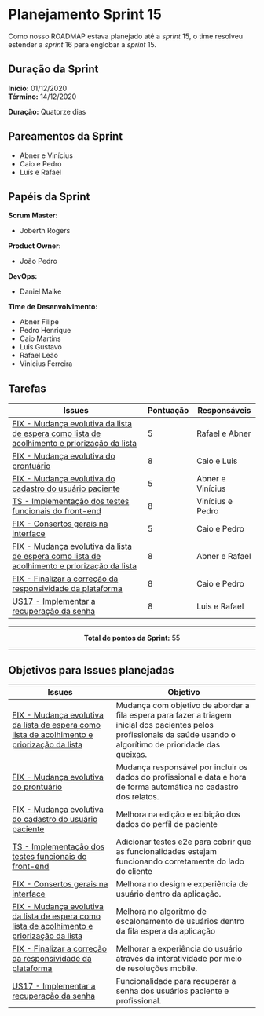 # Planejamento Sprint 15

<p style="text-align: justify:">
   Como nosso ROADMAP estava planejado até a <i>sprint</i> 15, o time resolveu estender a <i>sprint</i> 16 para englobar a <i>sprint</i> 15.
</p>

## Duração da Sprint

**Início:** 01/12/2020</br>
**Término:** 14/12/2020

**Duração:** Quatorze dias

## Pareamentos da Sprint

- Abner e Vinícius
- Caio e Pedro
- Luís e Rafael

## Papéis da Sprint

**Scrum Master:** 

- Joberth Rogers

**Product Owner:**

- João Pedro

**DevOps:**

- Daniel Maike

**Time de Desenvolvimento:**

- Abner Filipe
- Pedro Henrique
- Caio Martins
- Luis Gustavo
- Rafael Leão
- Vinicius Ferreira


## Tarefas

| Issues | Pontuação | Responsáveis |
| ------ | ------ | --------|
| <a href="https://github.com/fga-eps-mds/2020.1-eSaudeUnB-Wiki/issues/109">FIX - Mudança evolutiva da lista de espera como lista de acolhimento e priorização da lista </a> | 5 | Rafael e Abner |
| <a href="https://github.com/fga-eps-mds/2020.1-eSaudeUnB-Wiki/issues/117">FIX - Mudança evolutiva do prontuário</a> | 8 | Caio e Luis |
| <a href="https://github.com/fga-eps-mds/2020.1-eSaudeUnB-Wiki/issues/123">FIX - Mudança evolutiva do cadastro do usuário paciente</a> | 5 | Abner e Vinícius |
| <a href="https://github.com/fga-eps-mds/2020.1-eSaudeUnB-Wiki/issues/124">TS - Implementação dos testes funcionais do front-end</a> | 8 | Vinícius e Pedro |
| <a href="https://github.com/fga-eps-mds/2020.1-eSaudeUnB-Wiki/issues/125">FIX - Consertos gerais na interface </a> | 5 | Caio e Pedro |
| <a href="https://github.com/fga-eps-mds/2020.1-eSaudeUnB-Wiki/issues/125">FIX - Mudança evolutiva da lista de espera como lista de acolhimento e priorização da lista</a> | 8 | Abner e Rafael |
| <a href="https://github.com/fga-eps-mds/2020.1-eSaudeUnB-Wiki/issues/122">FIX - Finalizar a correção da responsividade da plataforma</a> | 8 | Caio e Pedro |
| <a href="https://github.com/fga-eps-mds/2020.1-eSaudeUnB-Wiki/issues/121">US17 - Implementar a recuperação da senha</a> | 8 | Luis e Rafael |


<hr>

<p style="text-align: center;">
    <span style="font-weight: bold;">Total de pontos da Sprint:</span> 55
</p>

<hr>

## Objetivos para Issues planejadas

| Issues | Objetivo |
| ------ | ------ |
| <a href="https://github.com/fga-eps-mds/2020.1-eSaudeUnB-Wiki/issues/109">FIX - Mudança evolutiva da lista de espera como lista de acolhimento e priorização da lista </a> | Mudança com objetivo de abordar a fila espera para fazer a triagem inicial dos pacientes pelos profissionais da saúde usando o algorítimo de prioridade das queixas. |
| <a href="https://github.com/fga-eps-mds/2020.1-eSaudeUnB-Wiki/issues/117">FIX - Mudança evolutiva do prontuário</a> | Mudança responsável por incluir os dados do profissional e data e hora de forma automática no cadastro dos relatos. |
| <a href="https://github.com/fga-eps-mds/2020.1-eSaudeUnB-Wiki/issues/123">FIX - Mudança evolutiva do cadastro do usuário paciente</a> | Melhora na edição e exibição dos dados do perfil de paciente |
| <a href="https://github.com/fga-eps-mds/2020.1-eSaudeUnB-Wiki/issues/124">TS - Implementação dos testes funcionais do front-end</a> | Adicionar testes e2e para cobrir que as funcionalidades estejam funcionando corretamente do lado do cliente |
| <a href="https://github.com/fga-eps-mds/2020.1-eSaudeUnB-Wiki/issues/125">FIX - Consertos gerais na interface </a> | Melhora no design e experiência de usuário dentro da aplicação. |
| <a href="https://github.com/fga-eps-mds/2020.1-eSaudeUnB-Wiki/issues/125">FIX - Mudança evolutiva da lista de espera como lista de acolhimento e priorização da lista</a> | Melhora no algoritmo de escalonamento de usuários dentro da fila espera da aplicação |
| <a href="https://github.com/fga-eps-mds/2020.1-eSaudeUnB-Wiki/issues/122">FIX - Finalizar a correção da responsividade da plataforma</a> | Melhorar a experiência do usuário através da interatividade por meio de resoluções mobile. |
| <a href="https://github.com/fga-eps-mds/2020.1-eSaudeUnB-Wiki/issues/121">US17 - Implementar a recuperação da senha</a> | Funcionalidade para recuperar a senha dos usuários paciente e profissional. |
